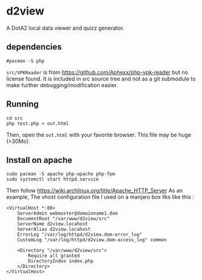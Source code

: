 # d2view

A DotA2 local data viewer and quizz generator.

## dependencies

	#pacman -S php

`src/VPKReader` is from https://github.com/Aphexx/php-vpk-reader but no
license found. It is included in src source tree and not as a git submodule
to make further debugging/modification easier.

## Running

	cd src
	php test.php > out.html

Then, open the `out.html` with your favorite browser. This file may be huge
(>30Mo).

## Install on apache

	sudo pacman -S apache php-apache php-fpm
	sudo systemctl start httpd.service

Then follow https://wiki.archlinux.org/title/Apache_HTTP_Server
As an example, The vhost configuration file I used on a manjaro box llks
like this :

	<VirtualHost *:80>
		ServerAdmin webmaster@domainname1.dom
		DocumentRoot "/var/www/d2view/src"
		ServerName d2view.locahost
		ServerAlias d2view.locahost
		ErrorLog "/var/log/httpd/d2view.dom-error_log"
		CustomLog "/var/log/httpd/d2view.dom-access_log" common

	    <Directory "/var/www/d2view/src">
			Require all granted
			DirectoryIndex index.php
		</Directory>
	</VirtualHost>
